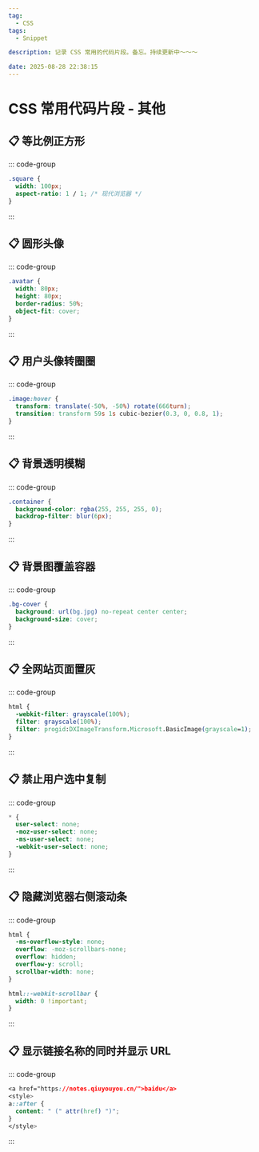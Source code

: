 ```yaml
---
tag:
  - CSS
tags:
  - Snippet

description: 记录 CSS 常用的代码片段。备忘。持续更新中～～～

date: 2025-08-28 22:38:15
---
```


# CSS 常用代码片段 - 其他

## 📋 等比例正方形

::: code-group

```css [] {}
.square {
  width: 100px;
  aspect-ratio: 1 / 1; /* 现代浏览器 */
}
```

:::

## 📋 圆形头像

::: code-group

```css [] {}
.avatar {
  width: 80px;
  height: 80px;
  border-radius: 50%;
  object-fit: cover;
}
```

:::

## 📋 用户头像转圈圈

::: code-group

```css
.image:hover {
  transform: translate(-50%, -50%) rotate(666turn);
  transition: transform 59s 1s cubic-bezier(0.3, 0, 0.8, 1);
}
```

:::

## 📋 背景透明模糊

::: code-group

```css
.container {
  background-color: rgba(255, 255, 255, 0);
  backdrop-filter: blur(6px);
}
```

:::

## 📋 背景图覆盖容器

::: code-group

```css [] {}
.bg-cover {
  background: url(bg.jpg) no-repeat center center;
  background-size: cover;
}
```

:::

## 📋 全网站页面置灰

::: code-group

```css
html {
  -webkit-filter: grayscale(100%);
  filter: grayscale(100%);
  filter: progid:DXImageTransform.Microsoft.BasicImage(grayscale=1);
}
```

:::

## 📋 禁止用户选中复制

::: code-group

```css
* {
  user-select: none;
  -moz-user-select: none;
  -ms-user-select: none;
  -webkit-user-select: none;
}
```

:::

## 📋 隐藏浏览器右侧滚动条

::: code-group

```css
html {
  -ms-overflow-style: none;
  overflow: -moz-scrollbars-none;
  overflow: hidden;
  overflow-y: scroll;
  scrollbar-width: none;
}

html::-webkit-scrollbar {
  width: 0 !important;
}
```

:::

## 📋 显示链接名称的同时并显示 URL

::: code-group

```css
<a href="https://notes.qiuyouyou.cn/">baidu</a>
<style>
a::after {
  content: " (" attr(href) ")";
}
</style>
```

:::
